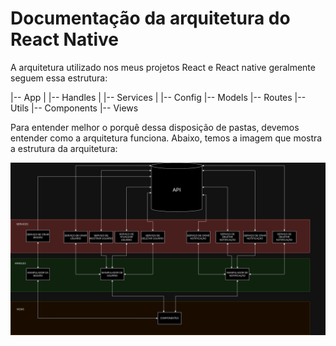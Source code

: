 # Documentação da arquitetura do React Native 

A arquitetura utilizado nos meus projetos React e React native geralmente seguem essa estrutura:

|-- App
|   |-- Handles
|   |-- Services
|   |-- Config
|-- Models
|-- Routes
|-- Utils
|-- Components
|-- Views



Para entender melhor o porquê dessa disposição de pastas, devemos entender como a arquitetura funciona. Abaixo, temos a imagem que mostra a estrutura da arquitetura:

![Estrutura da Arquitetura](https://raw.githubusercontent.com/miqueiasrodrigues/front-ent-react/main/arquitetura.drawio.png)
